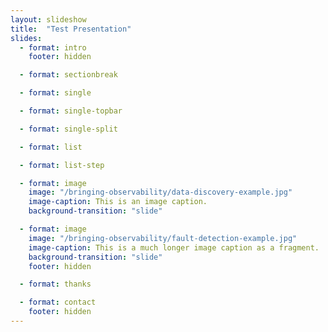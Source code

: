 ```yaml
---
layout: slideshow
title:  "Test Presentation"
slides:
  - format: intro
    footer: hidden

  - format: sectionbreak

  - format: single

  - format: single-topbar

  - format: single-split

  - format: list

  - format: list-step

  - format: image
    image: "/bringing-observability/data-discovery-example.jpg"
    image-caption: This is an image caption.
    background-transition: "slide"

  - format: image
    image: "/bringing-observability/fault-detection-example.jpg"
    image-caption: This is a much longer image caption as a fragment.
    background-transition: "slide"
    footer: hidden

  - format: thanks

  - format: contact
    footer: hidden
---
```

